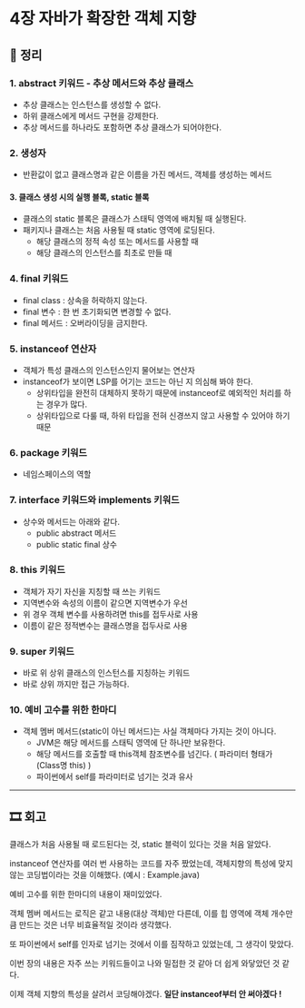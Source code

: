 # 4장 자바가 확장한 객체 지향

## 📝 정리

### 1. abstract 키워드 - 추상 메서드와 추상 클래스
- 추상 클래스는 인스턴스를 생성할 수 없다.
- 하위 클래스에게 메서드 구현을 강제한다.
- 추상 메서드를 하나라도 포함하면 추상 클래스가 되어야한다.

### 2. 생성자
- 반환값이 없고 클래스명과 같은 이름을 가진 메서드, 객체를 생성하는 메서드

#### 3. 클래스 생성 시의 실행 블록, static 블록
- 클래스의 static 블록은 클래스가 스태틱 영역에 배치될 때 실행된다.
- 패키지나 클래스는 처음 사용될 때 static 영역에 로딩된다.
  - 해당 클래스의 정적 속성 또는 메서드를 사용할 때
  - 해당 클래스의 인스턴스를 최초로 만들 때

### 4. final 키워드
- final class : 상속을 허락하지 않는다.
- final 변수 : 한 번 초기화되면 변경할 수 없다.
- final 메서드 : 오버라이딩을 금지한다.

### 5. instanceof 연산자
- 객체가 특성 클래스의 인스턴스인지 물어보는 연산자
- instanceof가 보이면 LSP를 어기는 코드는 아닌 지 의심해 봐야 한다.
  - 상위타입을 완전히 대체하지 못하기 때문에 instanceof로 예외적인 처리를 하는 경우가 많다.
  - 상위타입으로 다룰 때, 하위 타입을 전혀 신경쓰지 않고 사용할 수 있어야 하기때문

### 6. package 키워드
- 네임스페이스의 역할

### 7. interface 키워드와 implements 키워드
- 상수와 메서드는 아래와 같다.
  - public abstract 메서드
  - public static final 상수

### 8. this 키워드
- 객체가 자기 자신을 지칭할 때 쓰는 키워드
- 지역변수와 속성의 이름이 같으면 지역변수가 우선
- 위 경우 객체 변수를 사용하려면 this를 접두사로 사용
- 이름이 같은 정적변수는 클래스명을 접두사로 사용

### 9. super 키워드
- 바로 위 상위 클래스의 인스턴스를 지칭하는 키워드
- 바로 상위 까지만 접근 가능하다.

### 10. 예비 고수를 위한 한마디
- 객체 멤버 메서드(static이 아닌 메서드)는 사실 객체마다 가지는 것이 아니다.
  - JVM은 해당 메서드를 스태틱 영역에 단 하나만 보유한다.
  - 해당 메서드를 호출할 때 this객체 참조변수를 넘긴다. ( 파라미터 형태가 (Class명 this) )
  - 파이썬에서 self를 파라미터로 넘기는 것과 유사

--- 

## 🎞 회고

클래스가 처음 사용될 때 로드된다는 것, static 블럭이 있다는 것을 처음 알았다.

instanceof 연산자를 여러 번 사용하는 코드를 자주 짰었는데, 객체지향의 특성에 맞지 않는
코딩법이라는 것을 이해했다. (예시 : Example.java)

예비 고수를 위한 한마디의 내용이 재미있었다.

객체 멤버 메서드는 로직은 같고 내용(대상 객체)만 다른데, 이를 힙 영역에 객체 개수만큼 만드는 것은 너무 비효율적일 것이라 생각했다.

또 파이썬에서 self를 인자로 넘기는 것에서 이를 짐작하고 있었는데, 그 생각이 맞았다.

이번 장의 내용은 자주 쓰는 키워드들이고 나와 밀접한 것 같아 더 쉽게 와닿았던 것 같다.

이제 객체 지향의 특성을 살려서 코딩해야겠다. **일단 instanceof부터 안 써야겠다 !**

